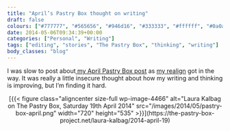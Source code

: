 ```yaml
---
title: "April’s Pastry Box thought on writing"
draft: false
colours: ["#777777", "#565656", "#946d16", "#333333", "#ffffff", "#0a0a0a", "#ffffff"]
date: 2014-05-06T09:34:39+00:00
categories: ["Personal", "Writing"]
tags: ["editing", "stories", "The Pastry Box", "thinking", "writing"]
body_classes: "blog"
---
```


I was slow to post about[ my April Pastry Box post](https://the-pastry-box-project.net/laura-kalbag/2014-april-19) as [my realign](/a-little-realign/ "A little realign") got in the way. It was really a little insecure thought about how my writing and thinking is improving, but I’m finding it hard.

<p style="text-align: center;">[{{< figure class="aligncenter size-full wp-image-4466" alt="Laura Kalbag on The Pastry Box, Saturday 19th April 2014" src="/images/2014/05/pastry-box-april.png" width="720" height="535" >}}](https://the-pastry-box-project.net/laura-kalbag/2014-april-19)</p>

